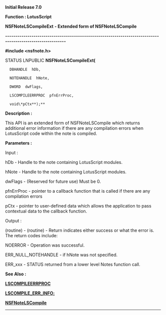 




<!--
 /\* Font Definitions \*/
 @font-face
 {font-family:Helv;
 panose-1:2 11 6 4 2 2 2 3 2 4;}
@font-face
 {font-family:"Cambria Math";
 panose-1:2 4 5 3 5 4 6 3 2 4;}
 /\* Style Definitions \*/
 p.MsoNormal, li.MsoNormal, div.MsoNormal
 {margin-top:0cm;
 margin-right:0cm;
 margin-bottom:8.0pt;
 margin-left:0cm;
 line-height:107%;
 font-size:11.0pt;
 font-family:"Calibri",sans-serif;}
.MsoChpDefault
 {font-size:11.0pt;}
.MsoPapDefault
 {margin-bottom:8.0pt;
 line-height:107%;}
 /\* Page Definitions \*/
 @page WordSection1
 {size:612.0pt 792.0pt;
 margin:72.0pt 72.0pt 72.0pt 72.0pt;}
div.WordSection1
 {page:WordSection1;}
-->




**Initial Release 7.0**



**Function : LotusScript**



**NSFNoteLSCompileExt** **- Extended
form of NSFNoteLSCompile**


**----------------------------------------------------------------------------------------------------------**



**#include <nsfnote.h>**



STATUS
LNPUBLIC **NSFNoteLSCompileExt(**  

      DBHANDLE  hDb,  

      NOTEHANDLE  hNote,  

      DWORD  dwFlags,  

      LSCOMPILEERRPROC  pfnErrProc,  

      void\*pCtx**);**



**Description :**



This API is
an extended form of NSFNoteLSCompile which returns additional error information
if there are any compilation errors when LotusScript code within the note is
compiled.


 


**Parameters :**



Input :  

hDb  -  Handle to the note containing LotusScript modules.  

  

hNote  -  Handle to the note containing LotusScript modules.  

  

dwFlags  -  (Reserved for future use) Must be 0.  

  

pfnErrProc  -  pointer to a callback function that is called if there are any
compilation errors  

  

pCtx  -  pointer to user-defined data which allows the application to pass
contextual data to the callback function.  

  




Output :  

(routine)  -  (routine)  -  Return indicates either success or what the error
is. The return codes include:   

  

NOERROR - Operation was successful.  

  

ERR\_NULL\_NOTEHANDLE -  if hNote was not specified.  

  

ERR\_xxx - STATUS returned from a lower level Notes function call.  

  

  




 **See Also :**


**[LSCOMPILEERRPROC](LSCOMPILEERRPROC.md)**


**[LSCOMPILE\_ERR\_INFO;](notes:///852584E300582C9D/61FD4E9848264AD28525620B006BA8BD/DA2041A0EDFF851D482570BB0059A6A1)**


**[NSFNoteLSCompile](NSFNoteLSCompile.md)**



----------------------------------------------------------------------------------------------------------


 





